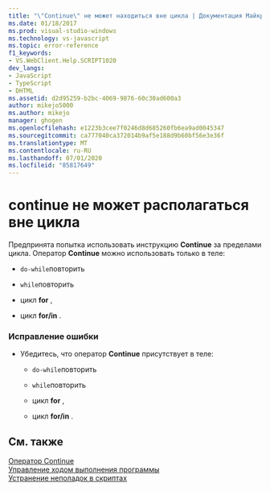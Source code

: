 ```yaml
---
title: "\"Continue\" не может находиться вне цикла | Документация Майкрософт"
ms.date: 01/18/2017
ms.prod: visual-studio-windows
ms.technology: vs-javascript
ms.topic: error-reference
f1_keywords:
- VS.WebClient.Help.SCRIPT1020
dev_langs:
- JavaScript
- TypeScript
- DHTML
ms.assetid: d2d95259-b2bc-4069-9876-60c30ad600a3
author: mikejo5000
ms.author: mikejo
manager: ghogen
ms.openlocfilehash: e1223b3cee7f0246d8d685260fb6ea9ad0045347
ms.sourcegitcommit: ca777040ca372014b9af5e188d9b60bf56e3e36f
ms.translationtype: MT
ms.contentlocale: ru-RU
ms.lasthandoff: 07/01/2020
ms.locfileid: "85817649"
---
```

# <a name="cant-have-continue-outside-of-loop"></a>continue не может располагаться вне цикла
Предпринята попытка использовать инструкцию **Continue** за пределами цикла. Оператор **Continue** можно использовать только в теле:  
  
- `do-while`повторить  
  
- `while`повторить  
  
- цикл **for** ,  
  
- цикл **for/in** .  
  
### <a name="to-correct-this-error"></a>Исправление ошибки  
  
- Убедитесь, что оператор **Continue** присутствует в теле:  
  
  - `do-while`повторить  

  - `while`повторить  

  - цикл **for** ,  

  - цикл **for/in** .  
  
## <a name="see-also"></a>См. также  
 [Оператор Continue](../../javascript/reference/continue-statement-javascript.md)   
 [Управление ходом выполнения программы](../../javascript/controlling-program-flow-javascript.md)   
 [Устранение неполадок в скриптах](../../javascript/advanced/troubleshooting-your-scripts-javascript.md)
